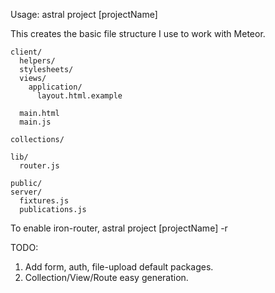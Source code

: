 Usage: astral project [projectName]

This creates the basic file structure I use to work with Meteor.

```
client/
  helpers/
  stylesheets/
  views/
    application/
      layout.html.example

  main.html
  main.js

collections/

lib/
  router.js

public/
server/
  fixtures.js
  publications.js

```

To enable iron-router, astral project [projectName] -r

TODO:

1. Add form, auth, file-upload default packages.
2. Collection/View/Route easy generation.
